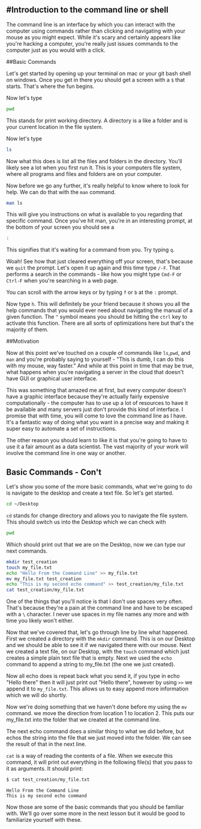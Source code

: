 #Introduction to the command line or shell
-----


The command line is an interface by which you can interact with the computer using commands rather than clicking and navigating with your mouse as you might expect. While it's scary and certainly appears like you're hacking a computer, you're really just issues commands to the computer just as you would with a click.

##Basic Commands

Let's get started by opening up your terminal on mac or your git bash shell on windows. Once you get in there you should get a screen with a `$` that starts. That's where the fun begins.

Now let's type
```sh
pwd
```

This stands for print working directory. A directory is a like a folder and is your current location in the file system.

Now let's type 
```sh
ls
```

Now what this does is list all the files and folders in the directory. You'll likely see a lot when you first run it. This is your computers file system, where all programs and files and folders are on your computer.

Now before we go any further, it's really helpful to know where to look for help. We can do that with the `man` command.

```sh
man ls
```

This will give you instructions on what is available to you regarding that specific command. Once you've hit man, you're in an interesting prompt, at the bottom of your screen you should see a 

```sh
:
```

This signifies that it's waiting for a command from you. Try typing `q`. 

Woah! See how that just cleared everything off your screen, that's because we `quit` the prompt. Let's open it up again and this time type `/-F`. That performs a search in the commands - like how you might type `Cmd-F` or `Ctrl-F` when you're searching in a web page.

You can scroll with the arrow keys or by typing `f` or `b` at the `:` prompt.

Now type `h`. This will definitely be your friend because it shows you all the help commands that you would ever need about navigating the manual of a given function. The `^` symbol means you should be hitting the `ctrl` key to activate this function. There are all sorts of optimizations here but that's the majority of them.

##Motivation 

Now at this point we've touched on a couple of commands like `ls`,`pwd`, and `man` and you're probably saying to yourself - "This is dumb, I can do this with my mouse, way faster." And while at this point in time that may be true, what happens when you're navigating a server in the cloud that doesn't have GUI or graphical user interface.

This was something that amazed me at first, but every computer doesn't have a graphic interface because they're actually fairly expensive computationally - the computer has to use up a lot of resources to have it be available and many servers just don't provide this kind of interface. I promise that with time, you will come to love the command line as I have. It's a fantastic way of doing what you want in a precise way and making it super easy to automate a set of instructions.

The other reason you should learn to like it is that you're going to have to use it a fair amount as a data scientist. The vast majority of your work will involve the command line in one way or another.

## Basic Commands - Con't

Let's show you some of the more basic commands, what we're going to do is navigate to the desktop and create a text file. So let's get started.

```sh
cd ~/Desktop
```

`cd` stands for change directory and allows you to navigate the file system. This should switch us into the Desktop which we can check with

```sh
pwd
```

Which should print out that we are on the Desktop, now we can type our next commands.

```sh
mkdir test_creation
touch my_file.txt
echo "Hello From the Command Line" >> my_file.txt
mv my_file.txt test_creation
echo "This is my second echo command" >> test_creation/my_file.txt
cat test_creation/my_file.txt
```

One of the things that you'll notice is that I don't use spaces very often. That's because they're a pain at the command line and have to be escaped with a `\` character. I never use spaces in my file names any more and with time you likely won't either.

Now that we've covered that, let's go through line by line what happened. First we created a directory with the `mkdir` command. This is on our Desktop and we should be able to see it if we navigated there with our mouse.
Next we created a text file, on our Desktop, with the `touch` command which just creates a simple plain text file that is empty. Next we used the `echo` command to append a string to my_file.txt (the one we just created).

Now all echo does is repeat back what you send it, if you type in echo "Hello there" then it will just print out "Hello there", however by using `>>` we append it to `my_file.txt`. This allows us to easy append more information which we will do shortly. 

Now we're doing something that we haven't done before my using the `mv` command. we move the direction from location 1 to location 2. This puts our my_file.txt into the folder that we created at the command line.

The next echo command does a similar thing to what we did before, but echos the string into the file that we just moved into the folder. We can see the result of that in the next line.

`cat` is a way of reading the contents of a file. When we execute this command, it will print out everything in the following file(s) that you pass to it as arguments. It should print:

```sh
$ cat test_creation/my_file.txt
```
```
Hello From the Command Line
This is my second echo command
```

Now those are some of the basic commands that you should be familiar with. We'll go over some more in the next lesson but it would be good to familiarize yourself with these.